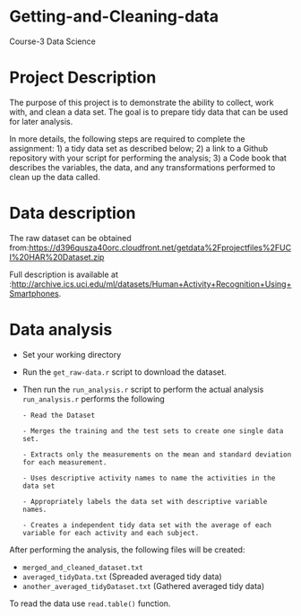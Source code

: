 # Getting-and-Cleaning-data
Course-3 Data Science 
# Project Description

The purpose of this project is to demonstrate the ability to collect, work with, and clean a data set. The goal is to prepare tidy data that can be used for later analysis.

In more details, the following steps are required to complete the assignment: 1) a tidy data set as described below; 2) a link to a Github repository with your script for performing the analysis; 3) a Code book that describes the variables, the data, and any transformations performed to clean up the data called.

# Data description
The raw dataset can be obtained from:https://d396qusza40orc.cloudfront.net/getdata%2Fprojectfiles%2FUCI%20HAR%20Dataset.zip

Full description is available at :http://archive.ics.uci.edu/ml/datasets/Human+Activity+Recognition+Using+Smartphones.

# Data analysis
- Set your working directory

- Run the ```get_raw-data.r``` script to download the dataset.

- Then run the ```run_analysis.r``` script to perform the actual analysis
   ```run_analysis.r``` performs the following
   
      - Read the Dataset
      
      - Merges the training and the test sets to create one single data set.
      
      - Extracts only the measurements on the mean and standard deviation for each measurement.
      
      - Uses descriptive activity names to name the activities in the data set
      
      - Appropriately labels the data set with descriptive variable names.
      
      - Creates a independent tidy data set with the average of each variable for each activity and each subject.

After performing the analysis, the following files will be created:   
- ```merged_and_cleaned_dataset.txt``` 
- ```averaged_tidyData.txt```  (Spreaded averaged tidy data)
- ```another_averaged_tidyDataset.txt```  (Gathered averaged tidy data)

To read the data use ```read.table()``` function.
